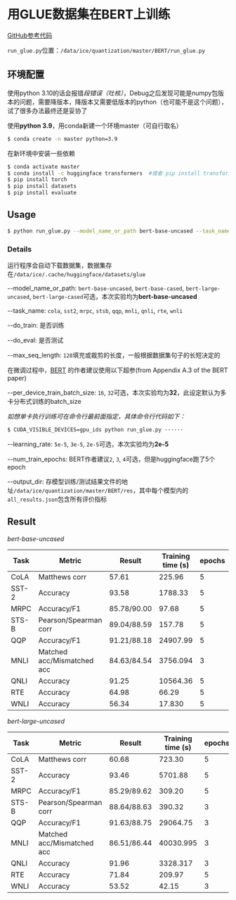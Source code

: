 # 用GLUE数据集在BERT上训练

[GitHub参考代码](https://github.com/huggingface/transformers/tree/main/examples/pytorch/text-classification)

`run_glue.py`位置：`/data/ice/quantization/master/BERT/run_glue.py`

## 环境配置

使用python 3.10的话会报错*段错误（吐核）*，Debug之后发现可能是numpy包版本的问题，需要降版本，降版本又需要低版本的python（也可能不是这个问题），试了很多办法最终还是妥协了

使用**python 3.9**，用conda新建一个环境master（可自行取名）

```sh
$ conda create -n master python=3.9
```

在新环境中安装一些依赖

```sh
$ conda activate master
$ conda install -c huggingface transformers  #或者 pip install transformers
$ pip install torch
$ pip install datasets
$ pip install evaluate
```

## Usage

```sh
$ python run_glue.py --model_name_or_path bert-base-uncased --task_name cola --do_train --do_eval --max_seq_length 128 --per_device_train_batch_size 32 --learning_rate 2e-5 --num_train_epochs 3 --output_dir ./res/cola/
```

### Details

运行程序会自动下载数据集，数据集存在`/data/ice/.cache/huggingface/datasets/glue`
 
--model_name_or_path: `bert-base-uncased`, `bert-base-cased`, `bert-large-uncased`, `bert-large-cased`可选，本次实验均为**bert-base-uncased**

--task_name: `cola`, `sst2`, `mrpc`, `stsb`, `qqp`, `mnli`, `qnli`, `rte`, `wnli`

--do_train: 是否训练

--do_eval: 是否测试

--max_seq_length: `128`填充或裁剪的长度，一般根据数据集句子的长短决定的

在微调过程中，[BERT](https://arxiv.org/abs/1810.04805) 的作者建议使用以下超参(from Appendix A.3 of the BERT paper)

--per_device_train_batch_size: `16`, `32`可选，本次实验均为**32**，此设定默认为多卡分布式训练的batch_size

*如想单卡执行训练可在命令行最前面指定，具体命令行代码如下：*

```sh
$ CUDA_VISIBLE_DEVICES=gpu_ids python run_glue.py ······
```

--learning_rate: `5e-5`, `3e-5`, `2e-5`可选，本次实验均为**2e-5**

--num_train_epochs: BERT作者建议`2`, `3`, `4`可选，但是huggingface跑了5个epoch

--output_dir: 存模型训练/测试结果文件的地址`/data/ice/quantization/master/BERT/res`，其中每个模型内的`all_results.json`包含所有评价指标

## Result

*bert-base-uncased*

| Task  | Metric                       | Result      | Training time (s) | epochs |
|-------|------------------------------|-------------|-------------------|--------|
| CoLA  | Matthews corr                | 57.61       |   225.96          |    5   |
| SST-2 | Accuracy                     | 93.58       |   1788.33         |    5   |
| MRPC  | Accuracy/F1                  | 85.78/90.00 |   97.68           |    5   |
| STS-B | Pearson/Spearman corr        | 89.04/88.59 |   157.78          |    5   |
| QQP   | Accuracy/F1                  | 91.21/88.18 |   24907.99        |    5   |
| MNLI  | Matched acc/Mismatched acc   | 84.63/84.54 |   3756.094        |    3   |
| QNLI  | Accuracy                     | 91.25       |   10564.36        |    5   |
| RTE   | Accuracy                     | 64.98       |   66.29           |    5   |
| WNLI  | Accuracy                     | 56.34       |   17.830          |    5   |

*bert-large-uncased*

| Task  | Metric                       | Result      | Training time (s) | epochs |
|-------|------------------------------|-------------|-------------------|--------|
| CoLA  | Matthews corr                | 60.68       |   723.30          |    5   |
| SST-2 | Accuracy                     | 93.46       |   5701.88         |    5   |
| MRPC  | Accuracy/F1                  | 85.29/89.62 |   309.20          |    5   |
| STS-B | Pearson/Spearman corr        | 88.64/88.63 |   390.32          |    3   |
| QQP   | Accuracy/F1                  | 91.63/88.75 |   29064.75        |    3   |
| MNLI  | Matched acc/Mismatched acc   | 86.51/86.44 |   40030.995       |    3   |
| QNLI  | Accuracy                     | 91.96       |   3328.317        |    3   |
| RTE   | Accuracy                     | 71.84       |   209.97          |    5   |
| WNLI  | Accuracy                     | 53.52       |   42.15           |    3   |
